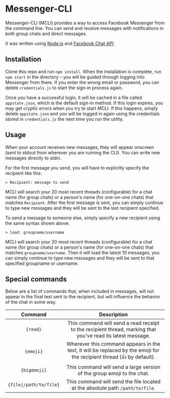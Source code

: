 # Messenger-CLI

Messenger-CLI (MCLI) provides a way to access Facebook Messenger from the command line. You can send and receive messages with notifications in both group chats and direct messages.

It was written using [Node.js](https://nodejs.org) and [Facebook Chat API](https://github.com/Schmavery/facebook-chat-api).

## Installation
Clone this repo and run `npm install`. When the installation is complete, run `npm start` in the directory – you will be guided through logging into Messenger from there. If you enter the wrong email or password, you can delete `credentials.js` to start the sign-in process again.

Once you have a successful login, it will be cached in a file called `appstate.json`, which is the default sign-in method. If this login expires, you may get cryptic errors when you try to start MCLI. If this happens, simply delete `appstate.json` and you will be logged in again using the credentials stored in `credentials.js` the next time you run the utility.

## Usage
When your account receives new messages, they will appear onscreen (sent to stdout from wherever you are running the CLI). You can write new messages directly to stdin.

For the first message you send, you will have to explicitly specify the recipient like this:

```
> Recipient: message to send
```

MCLI will search your 20 most recent threads (configurable) for a chat name (for group chats) or a person's name (for one-on-one chats) that matches `Recipient`. After the first message is sent, you can simply continue to type new messages and they will be sent to the last recipient specified.

To send a message to someone else, simply specify a new recipient using the same syntax shown above.

```
> load: groupname/username
```

MCLI will search your 20 most recent threads (configurable) for a chat name (for group chats) or a person's name (for one-on-one chats) that matches `groupname/username`. Then it will load the latest 10 messages, you can simply continue to type new messages and they will be sent to that specified groupname or username.


## Special commands
Below are a list of commands that, when included in messages, will not appear in the final text sent to the recipient, but will influence the behavior of the chat in some way.

|       **Command**       |                                                    **Description**                                                    |
|:-----------------------:|:---------------------------------------------------------------------------------------------------------------------:|
| `{read}`                | This command will send a read receipt to the recipient thread, marking that you've read its latest message.           |
| `{emoji}`               | Wherever this command appears in the text, it will be replaced by the emoji for the recipient thread (👍 by default). |
| `{bigemoji}`            | This command will send a large version of the group emoji to the chat.                                                |
| `{file\|/path/to/file}` | This command will send the file located at the absolute path `/path/to/file`.                                         |
